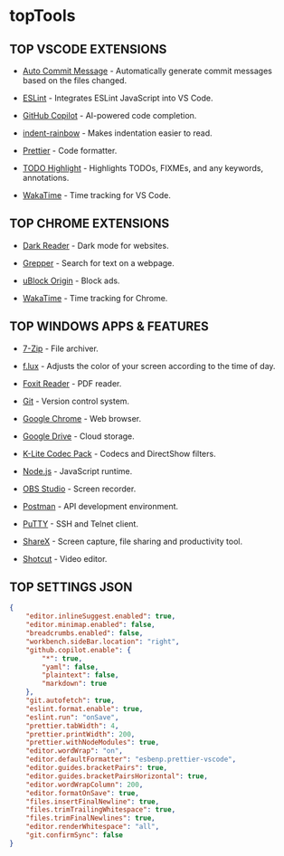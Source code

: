# topTools

## TOP VSCODE EXTENSIONS

-   [Auto Commit Message](https://github.com/MichaelCurrin/auto-commit-msg/blob/HEAD/docs/quickstart.md) - Automatically generate commit messages based on the files changed.

-   [ESLint](https://github.com/Microsoft/vscode-eslint) - Integrates ESLint JavaScript into VS Code.

-   [GitHub Copilot](https://github.com/features/copilot) - AI-powered code completion.

-   [indent-rainbow](https://github.com/oderwat/vscode-indent-rainbow) - Makes indentation easier to read.

-   [Prettier](https://github.com/prettier/prettier-vscode) - Code formatter.

-   [TODO Highlight](https://github.com/wayou/vscode-todo-highlight) - Highlights TODOs, FIXMEs, and any keywords, annotations.

-   [WakaTime](https://github.com/wakatime/vscode-wakatime) - Time tracking for VS Code.

## TOP CHROME EXTENSIONS

-   [Dark Reader](https://chrome.google.com/webstore/detail/dark-reader/eimadpbcbfnmbkopoojfekhnkhdbieeh) - Dark mode for websites.

-   [Grepper](https://chrome.google.com/webstore/detail/grepper/amaaokahonnfjjemodnpmeenfpnnbkco) - Search for text on a webpage.

-   [uBlock Origin](https://chrome.google.com/webstore/detail/ublock-origin/cjpalhdlnbpafiamejdnhcphjbkeiagm?hl=pt-BR) - Block ads.

-   [WakaTime](https://chrome.google.com/webstore/detail/wakatime/jnbbnacmeggbgdjgaoojpmhdlkkpblgi) - Time tracking for Chrome.

## TOP WINDOWS APPS & FEATURES

-   [7-Zip](https://www.7-zip.org/) - File archiver.

-   [f.lux](https://justgetflux.com/) - Adjusts the color of your screen according to the time of day.

-   [Foxit Reader](https://www.foxitsoftware.com/pdf-reader/) - PDF reader.

-   [Git](https://git-scm.com/) - Version control system.

-   [Google Chrome](https://www.google.com/chrome/?standalone=1) - Web browser.

-   [Google Drive](https://www.google.com/drive/download/) - Cloud storage.

-   [K-Lite Codec Pack](https://www.codecguide.com/download_kl.htm) - Codecs and DirectShow filters.

-   [Node.js](https://nodejs.org/en/) - JavaScript runtime.

-   [OBS Studio](https://obsproject.com/) - Screen recorder.

-   [Postman](https://www.postman.com/) - API development environment.

-   [PuTTY](https://www.putty.org/) - SSH and Telnet client.

-   [ShareX](https://getsharex.com/) - Screen capture, file sharing and productivity tool.

-   [Shotcut](https://shotcut.org/) - Video editor.

## TOP SETTINGS JSON

```json
{
    "editor.inlineSuggest.enabled": true,
    "editor.minimap.enabled": false,
    "breadcrumbs.enabled": false,
    "workbench.sideBar.location": "right",
    "github.copilot.enable": {
        "*": true,
        "yaml": false,
        "plaintext": false,
        "markdown": true
    },
    "git.autofetch": true,
    "eslint.format.enable": true,
    "eslint.run": "onSave",
    "prettier.tabWidth": 4,
    "prettier.printWidth": 200,
    "prettier.withNodeModules": true,
    "editor.wordWrap": "on",
    "editor.defaultFormatter": "esbenp.prettier-vscode",
    "editor.guides.bracketPairs": true,
    "editor.guides.bracketPairsHorizontal": true,
    "editor.wordWrapColumn": 200,
    "editor.formatOnSave": true,
    "files.insertFinalNewline": true,
    "files.trimTrailingWhitespace": true,
    "files.trimFinalNewlines": true,
    "editor.renderWhitespace": "all",
    "git.confirmSync": false
}
```

